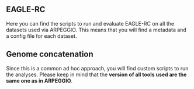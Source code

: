 ## EAGLE-RC

Here you can find the scripts to run and evaluate EAGLE-RC on all the datasets used via ARPEGGIO. This means that you will find a metadata and a config file for each dataset.

## Genome concatenation

Since this is a common ad hoc approach, you will find custom scripts to run the analyses. Please keep in mind that the **version of all tools used are the same one as in ARPEGGIO**.
